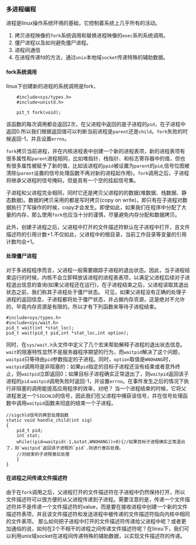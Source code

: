 ### 多进程编程

进程是linux操作系统环境的基础，它控制着系统上几乎所有的活动。

1. 拷贝进程映像的`fork`系统调用和替换进程映像的`exec`系列系统调用。
2. 僵尸进程以及如何避免僵尸进程。
3. 进程间通信
4. 在进程传递fd的方法，通过`unix`本地域`socket`传递特殊的辅助数据。


#### fork系统调用

linux下创建新的进程的系统调用是fork，
```
	#include<sys/types.h>
	#include<unistd.h>

	pit_t fork(void);

```
该函数的每次调用都会返回2次，在父进程中返回的是子进程的`pid`，在子进程中返回0.所以我们根据返回值可以判断当前进程是`parent`还是`child`。`fork`失败的时候返回-1，并且设置`errno`。

`fork`拷贝当前进程，并在内核进程表中创建一个新的进程表项，新的进程表项有很多属性和`parent`进程相同，比如堆指针、栈指针、和标志寄存器中的值，但也有很多属性被赋予了新的值，比如该进程的`ppid`被设置为`parent`的`pid`,信号位图被清除(`parent`设置的信号处理函数不再对新的进程起作用)。`fork`调用之后，子进程将继承父进程的信号掩码，但是具有一个空的挂起信号集。

子进程和父进程完全相同，同时它还是拷贝父进程的的数据(堆数据、栈数据、静态数据)。数据的拷贝采用的都是写时拷贝(copy on write)，即只有在子进程对数据执行了写操作的时候，copy才会发生。即使如此，如果我们在程序中分配了大量的内存，那么使用`fork`也应当十分的谨慎，尽量避免内存分配和数据拷贝。

此外，创建子进程之后，父进程中打开的文件描述符默认在子进程中打开，且文件描述符的引用计数+1.不仅如此，父进程中的根目录，当前工作目录等变量的引用计数均会+1。


#### 处理僵尸进程
对于多进程程序而言，父进程一般需要跟踪子进程的退出状态。因此，当子进程结束运行的时候，内核不会立即释放该进程的进程表表项，以满足父进程后续对子进程退出信息的查询(如果父进程还在运行)，在子进程结束之后，父进程读取其退出状态之前，我们称其子进程处于僵尸状态。
可见，如果父进程没有正确的处理子进程的返回信息，子进程都将处于僵尸状态，并占据内存资源，这是绝对不允许的，毕竟内存资源是有限的。所以才有下列函数来等待子进程结束。
```
#include<sys/types.h>
#include<sys/wait.h>
pid_t wait(int *stat_loc);
pid_t wait(pid_t pid,int *stat_loc,int option);
```
同时，在`sys/wait.h`头文件中定义了几个宏来帮助解释子进程的退出状态信息。
`wait`的阻塞特性显然不是服务器程序期望的行为，而`waitpid`解决了这个问题，`waitpid`只等待由`pid`参数指定的子进程。同时，`option`取值是`WNOHANG`时，`waitpid`调用将是非阻塞的：如果`pid`指定的目标子进程还没有结束或者意外终止，则`waitpid`立即返回0；如果目标子进程确实正常退出了，则`waitpid`返回该子进程的`pid`.`waitpid`调用失败时返回-1，并设置`errno`。在事件发生之后的情况下执行非阻塞的调用能提高应用程序的效率，对吧？
当一个进程结束的时候，它将父进程发送一个`SIGCHLD`的信号，因此我们在父进程中捕获该信号，并在信号处理函数中调用`waitpid`函数来彻底的结束一个子进程。
```
//sigchld信号的典型处理函数
static void handle_child(int sig)
{
	pid_t pid;
	int stat;
	while((pid=waitpid(-1,&stat,WNOHANG))>0){//如果目标子进程确实正常退出了，则`waitpid`返回该子进程的`pid`.则进行善后处理。
	//对结束的子进程善后处理
	}
}

```

#### 在进程之间传递文件描述符
由于在`fork`调用之后，父进程打开的文件描述符在子进程中仍然保持打开，所以文件描述符可以很方便的从父进程传递到子进程。需要注意的是，传递一个文件描述符并不是传递一个文件描述符的value，而是要在接收进程中创建一个新的文件描述符表项，并且该文件描述符和发送进程中被传递的文件描述符指向内核中相同的文件表项。
那么如何把子进程中打开的文件描述符传递给父进程中呢？或者更加通俗的说，如何在2个不相干的进程之间传递文件描述符呢？在linxu下，我们可以利用unix域socket在进程间传递特殊的辅助数据，以实现文件描述符的传递。
